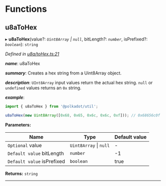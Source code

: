 

# Functions

<a id="u8atohex"></a>

##  u8aToHex

▸ **u8aToHex**(value?: *`Uint8Array` \| `null`*, bitLength?: *`number`*, isPrefixed?: *`boolean`*): `string`

*Defined in [u8a/toHex.ts:21](https://github.com/polkadot-js/common/blob/8d86900/packages/util/src/u8a/toHex.ts#L21)*

*__name__*: u8aToHex

*__summary__*: Creates a hex string from a Uint8Array object.

*__description__*: `UInt8Array` input values return the actual hex string. `null` or `undefined` values returns an `0x` string.

*__example__*:   

```javascript
import { u8aToHex } from '@polkadot/util';

u8aToHex(new Uint8Array([0x68, 0x65, 0x6c, 0x6c, 0xf])); // 0x68656c0f
```

**Parameters:**

| Name | Type | Default value |
| ------ | ------ | ------ |
| `Optional` value | `Uint8Array` \| `null` | - |
| `Default value` bitLength | `number` |  -1 |
| `Default value` isPrefixed | `boolean` | true |

**Returns:** `string`

___

